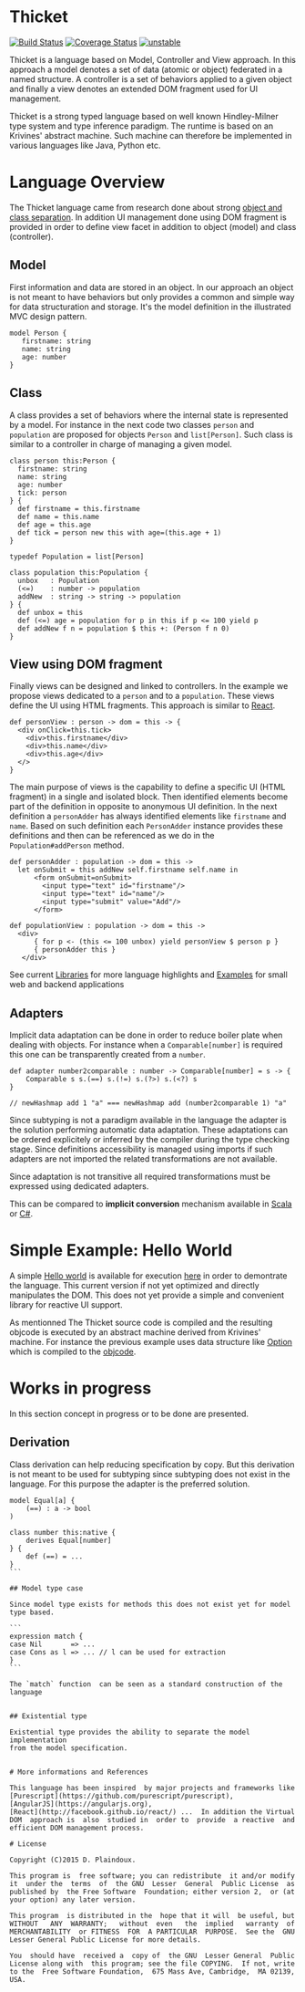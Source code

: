 Thicket
======

[![Build Status](https://travis-ci.org/d-plaindoux/thicket.svg)](https://travis-ci.org/d-plaindoux/thicket) 
[![Coverage Status](https://coveralls.io/repos/d-plaindoux/thicket/badge.png?branch=master)](https://coveralls.io/r/d-plaindoux/thicket?branch=master) 
[![unstable](http://badges.github.io/stability-badges/dist/unstable.svg)](http://github.com/badges/stability-badges)

Thicket is a language based on Model, Controller and View approach.  In
this  approach  a model  denotes  a set  of  data  (atomic or  object)
federated in  a named  structure. A controller  is a set  of behaviors
applied to a  given object and finally a view  denotes an extended DOM
fragment used for UI management.

Thicket is a  strong typed language based on  well known Hindley-Milner
type system and type inference paradigm. The runtime is based on an
Krivines' abstract machine. Such machine can therefore be implemented 
in various languages like Java, Python etc.

# Language Overview

The Thicket language  came from research done about  strong [object and
class   separation](http://d.plaindoux.free.fr/clump/index.html).   In
addition UI management done using DOM fragment is provided in order to
define  view   facet  in   addition  to   object  (model)   and  class
(controller).

## Model

First information and data are stored in an object. In our approach an
object is not  meant to have behaviors but only  provides a common and
simple  way  for  data  structuration and  storage.   It's  the  model
definition in the illustrated MVC design pattern.

```
model Person {
   firstname: string
   name: string
   age: number
}
```

## Class

A  class provides  a  set of  behaviors where  the  internal state  is
represented by  a model.  For instance  in the  next code  two classes
`person`  and  `population`  are  proposed for  objects  `Person`  and
`list[Person]`. Such class is similar to a controller in charge of managing
a given model.

```
class person this:Person {  
  firstname: string
  name: string
  age: number
  tick: person
} {
  def firstname = this.firstname
  def name = this.name
  def age = this.age
  def tick = person new this with age=(this.age + 1)
}

typedef Population = list[Person]

class population this:Population {
  unbox   : Population
  (<=)    : number -> population
  addNew  : string -> string -> population
} {
  def unbox = this
  def (<=) age = population for p in this if p <= 100 yield p
  def addNew f n = population $ this +: (Person f n 0)
}
```

## View using DOM fragment

Finally  views can  be  designed  and linked  to  controllers. In  the
example  we   propose  views  dedicated   to  a  `person`  and   to  a
`population`. These  views define  the UI  using HTML  fragments. This
approach is  similar to [React](http://facebook.github.io/react/).

```
def personView : person -> dom = this -> {
  <div onClick=this.tick> 
    <div>this.firstname</div>
    <div>this.name</div>
    <div>this.age</div>
  </>
}
```

The main  purpose of views is  the capability to define  a specific UI
(HTML  fragment) in  a  single and  isolated  block.  Then  identified
elements become  part of  the definition in  opposite to  anonymous UI
definition.   In  the  next  definition  a  `personAdder`  has  always
identified  elements  like  `firstname`  and  `name`.  Based  on  such
definition each `PersonAdder` instance  provides these definitions and
then can be referenced as we do in the `Population#addPerson` method.

```
def personAdder : population -> dom = this ->
  let onSubmit = this addNew self.firstname self.name in
      <form onSubmit=onSubmit>
        <input type="text" id="firstname"/>
        <input type="text" id="name"/>
        <input type="submit" value="Add"/>
      </form>

def populationView : population -> dom = this ->
  <div>
      { for p <- (this <= 100 unbox) yield personView $ person p }
      { personAdder this }
   </div>
```

See current 
[Libraries](https://github.com/d-plaindoux/thicket/tree/master/thicket/core)
for more language highlights and 
[Examples](https://github.com/d-plaindoux/thicket/tree/master/thicket/examples)
for small web and backend applications

Adapters
--------

Implicit data adaptation can be done in order to reduce boiler plate 
when dealing with objects. For instance when a `Comparable[number]` is
required this one can be transparently created from a `number`. 

```    
def adapter number2comparable : number -> Comparable[number] = s -> {
    Comparable s s.(==) s.(!=) s.(?>) s.(<?) s
}

// newHashmap add 1 "a" === newHashmap add (number2comparable 1) "a"
```

Since subtyping is not a paradigm available in the language the adapter
is the solution performing automatic data adaptation. These adaptations
can be ordered explicitely or inferred by the compiler during the type 
checking stage. Since definitions accessibility is managed using imports
if such adapters are not imported the related transformations are not
available.

Since adaptation is not transitive all required transformations must be 
expressed using dedicated adapters.

This can be compared to **implicit conversion** mechanism available in 
[Scala](http://docs.scala-lang.org/overviews/core/implicit-classes.html) 
or [C#](https://msdn.microsoft.com/fr-fr/library/xhbhezf4.aspx). 

# Simple Example: Hello World

A simple [Hello world](https://github.com/d-plaindoux/thicket/blob/master/thicket/examples/helloWorld.html) 
is available for execution [here](http://d.plaindoux.free.fr/thicket/examples/helloWorld.html) in 
order to demontrate the language. This current version if not yet optimized and directly manipulates 
the DOM. This does not yet provide a simple and convenient library for reactive UI support. 

As mentionned The Thicket source code is compiled and the resulting objcode is executed 
by an abstract machine derived from Krivines' machine. For instance the previous example 
uses data structure like [Option](https://github.com/d-plaindoux/thicket/blob/master/thicket/core/data/option.tkt)
which is compiled to the [objcode](http://d.plaindoux.free.fr/thicket/site/Data.Option.tkt.o.txt). 

# Works in progress

In this section concept in progress or to be done are presented.

## Derivation

Class derivation can help reducing specification by copy. But this 
derivation is not meant to be used for subtyping since subtyping
does not exist in the language. For this purpose the adapter is 
the preferred solution.

````
model Equal[a] { 
    (==) : a -> bool
)

class number this:native {
    derives Equal[number]
} {
    def (==) = ...
}
```

## Model type case

Since model type exists for methods this does not exist yet for model
type based.

```
expression match {
case Nil       => ...
case Cons as l => ... // l can be used for extraction
}
```

The `match` function  can be seen as a standard construction of the language


## Existential type

Existential type provides the ability to separate the model implementation
from the model specification. 


# More informations and References

This language has been inspired  by major projects and frameworks like
[Purescript](https://github.com/purescript/purescript),
[AngularJS](https://angularjs.org),
[React](http://facebook.github.io/react/) ...  In addition the Virtual
DOM  approach is  also  studied in  order to  provide  a reactive  and
efficient DOM management process.

# License

Copyright (C)2015 D. Plaindoux.

This program is  free software; you can redistribute  it and/or modify
it  under the  terms  of  the GNU  Lesser  General  Public License  as
published by  the Free Software  Foundation; either version 2,  or (at
your option) any later version.

This program  is distributed in the  hope that it will  be useful, but
WITHOUT   ANY  WARRANTY;   without  even   the  implied   warranty  of
MERCHANTABILITY  or FITNESS  FOR  A PARTICULAR  PURPOSE.  See the  GNU
Lesser General Public License for more details.

You  should have  received a  copy of  the GNU  Lesser General  Public
License along with  this program; see the file COPYING.  If not, write
to the  Free Software Foundation,  675 Mass Ave, Cambridge,  MA 02139,
USA.




